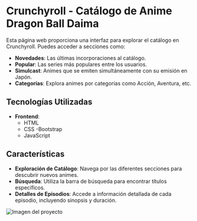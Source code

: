 # Crunchyroll - Catálogo de Anime Dragon Ball Daima

Esta página web proporciona una interfaz para explorar el catálogo en Crunchyroll. Puedes acceder a secciones como:

- **Novedades**: Las últimas incorporaciones al catálogo.
- **Popular**: Las series más populares entre los usuarios.
- **Simulcast**: Animes que se emiten simultáneamente con su emisión en Japón.
- **Categorías**: Explora animes por categorías como Acción, Aventura, etc.

## Tecnologías Utilizadas

- **Frontend**:
  - HTML
  - CSS
  -Bootstrap
  - JavaScript

## Características

- **Exploración de Catálogo**: Navega por las diferentes secciones para descubrir nuevos animes.
- **Búsqueda**: Utiliza la barra de búsqueda para encontrar títulos específicos.
- **Detalles de Episodios**: Accede a información detallada de cada episodio, incluyendo sinopsis y duración.


![Imagen del proyecto](./img/page/capture.png)